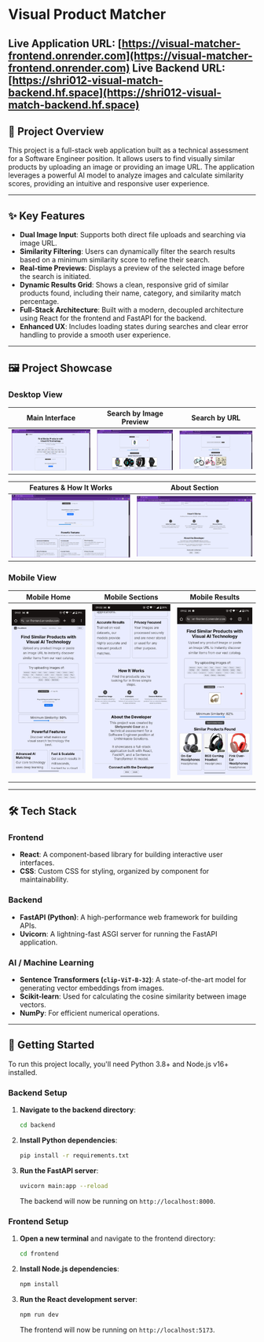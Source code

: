 # Visual Product Matcher

**Live Application URL:** [https://visual-matcher-frontend.onrender.com](https://visual-matcher-frontend.onrender.com)
**Live Backend URL:** [https://shri012-visual-match-backend.hf.space](https://shri012-visual-match-backend.hf.space)
---

## 📝 Project Overview

This project is a full-stack web application built as a technical assessment for a Software Engineer position. It allows users to find visually similar products by uploading an image or providing an image URL. The application leverages a powerful AI model to analyze images and calculate similarity scores, providing an intuitive and responsive user experience.

---

## ✨ Key Features

* **Dual Image Input**: Supports both direct file uploads and searching via image URL.
* **Similarity Filtering**: Users can dynamically filter the search results based on a minimum similarity score to refine their search.
* **Real-time Previews**: Displays a preview of the selected image before the search is initiated.
* **Dynamic Results Grid**: Shows a clean, responsive grid of similar products found, including their name, category, and similarity match percentage.
* **Full-Stack Architecture**: Built with a modern, decoupled architecture using React for the frontend and FastAPI for the backend.
* **Enhanced UX**: Includes loading states during searches and clear error handling to provide a smooth user experience.

---

## 🖼️ Project Showcase

### Desktop View
| Main Interface | Search by Image Preview | Search by URL |
| :---: | :---: | :---: |
| ![Main Interface](working_ss/image1.png) | ![Search by Image Preview](working_ss/image4.png) | ![Search by URL](working_ss/image5.png) |

| Features & How It Works | About Section |
| :---: | :---: |
| ![Features & How It Works](working_ss/image2.png) | ![About Section](working_ss/image3.png) |

### Mobile View
| Mobile Home | Mobile Sections | Mobile Results |
| :---: | :---: | :---: |
| ![Mobile Home](working_ss/mobile1.jpg) | ![Mobile Sections](working_ss/mobile2.jpg) | ![Mobile Results](working_ss/mobile3.jpg) |

---

## 🛠️ Tech Stack

### Frontend
* **React**: A component-based library for building interactive user interfaces.
* **CSS**: Custom CSS for styling, organized by component for maintainability.

### Backend
* **FastAPI (Python)**: A high-performance web framework for building APIs.
* **Uvicorn**: A lightning-fast ASGI server for running the FastAPI application.

### AI / Machine Learning
* **Sentence Transformers (`clip-ViT-B-32`)**: A state-of-the-art model for generating vector embeddings from images.
* **Scikit-learn**: Used for calculating the cosine similarity between image vectors.
* **NumPy**: For efficient numerical operations.

---

## 🚀 Getting Started

To run this project locally, you'll need Python 3.8+ and Node.js v16+ installed.

### Backend Setup

1.  **Navigate to the backend directory**:
    ```bash
    cd backend
    ```
2.  **Install Python dependencies**:
    ```bash
    pip install -r requirements.txt
    ```
3.  **Run the FastAPI server**:
    ```bash
    uvicorn main:app --reload
    ```
    The backend will now be running on `http://localhost:8000`.

### Frontend Setup

1.  **Open a new terminal** and navigate to the frontend directory:
    ```bash
    cd frontend
    ```
2.  **Install Node.js dependencies**:
    ```bash
    npm install
    ```
3.  **Run the React development server**:
    ```bash
    npm run dev
    ```
    The frontend will now be running on `http://localhost:5173`.